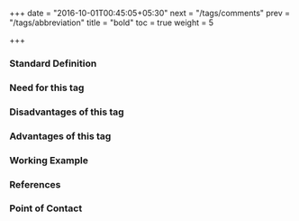 +++
date = "2016-10-01T00:45:05+05:30"
next = "/tags/comments"
prev = "/tags/abbreviation"
title = "bold"
toc = true
weight = 5

+++

<h3>Standard Definition</h3>

<h3>Need for this tag</h3>

<h3>Disadvantages of this tag</h3>

<h3>Advantages of this tag</h3>

<h3>Working Example</h3>

<h3>References</h3>

<h3>Point of Contact</h3>
